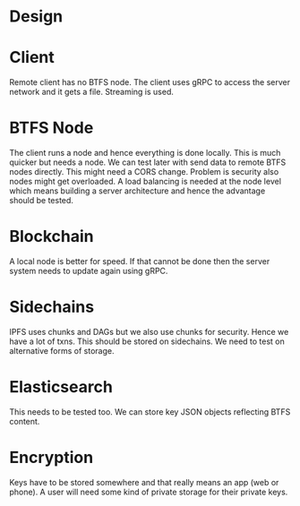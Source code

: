 Design
======


Client
======

Remote client has no BTFS node. The client uses gRPC to access the server network and it gets a file. Streaming is used.


BTFS Node
=========

The client runs a node and hence everything is done locally. This is much quicker but needs a node. We can test later with
send data to remote BTFS nodes directly. This might need a CORS change. Problem is security also nodes might get overloaded.
A load balancing is needed at the node level which means building a server architecture and hence the advantage should be tested.

Blockchain
==========

A local node is better for speed. If that cannot be done then the server system needs to update again using gRPC.

Sidechains
==========

IPFS uses chunks and DAGs but we also use chunks for security. Hence we have a lot of txns. This should be stored on sidechains. We
need to test on alternative forms of storage. 

Elasticsearch
=============

This needs to be tested too. We can store key JSON objects reflecting BTFS content.

Encryption
==========

Keys have to be stored somewhere and that really means an app (web or phone). A user will need some kind of private storage for their
private keys. 


